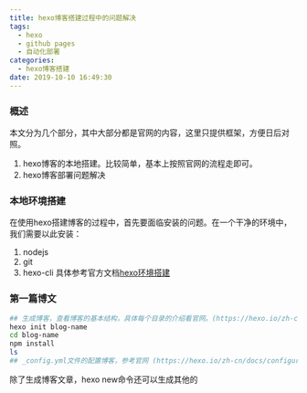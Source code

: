 ```yaml
---
title: hexo博客搭建过程中的问题解决
tags:
  - hexo
  - github pages
  - 自动化部署
categories:
  - hexo博客搭建
date: 2019-10-10 16:49:30
---
```


### 概述

本文分为几个部分，其中大部分都是官网的内容，这里只提供框架，方便日后对照。
1. hexo博客的本地搭建。比较简单，基本上按照官网的流程走即可。
2. hexo博客部署问题解决

### 本地环境搭建

在使用hexo搭建博客的过程中，首先要面临安装的问题。在一个干净的环境中，我们需要以此安装：
1. nodejs
2. git
3. hexo-cli
具体参考官方文档[hexo环境搭建](https://hexo.io/zh-cn/docs/)

### 第一篇博文

``` bash
## 生成博客，查看博客的基本结构，具体每个目录的介绍看官网。(https://hexo.io/zh-cn/docs/setup)
hexo init blog-name
cd blog-name
npm install
ls
## _config.yml文件的配置博客，参考官网 (https://hexo.io/zh-cn/docs/configuration)

```
除了生成博客文章，hexo new命令还可以生成其他的












